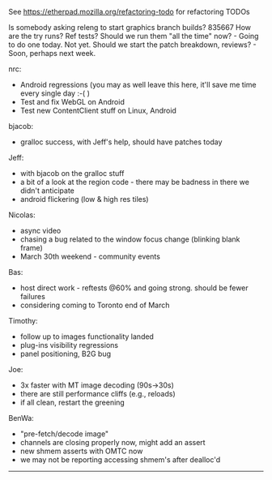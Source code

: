 See https://etherpad.mozilla.org/refactoring-todo for refactoring TODOs


Is somebody asking releng to start graphics branch builds? 835667
How are the try runs? Ref tests?  Should we run them "all the time" now? - Going to do one today. Not yet.
Should we start the patch breakdown, reviews? - Soon, perhaps next week.


nrc:
* Android regressions (you may as well leave this here, it'll save me time every single day :-( )
* Test and fix WebGL on Android
* Test new ContentClient stuff on Linux, Android

bjacob:
* gralloc success, with Jeff's help, should have patches today

Jeff:
* with bjacob on the gralloc stuff
* a bit of a look at the region code - there may be badness in there we didn't anticipate
* android flickering (low & high res tiles)

Nicolas:
* async video
* chasing a bug related to the window focus change (blinking blank frame)
* March 30th weekend - community events

Bas:
* host direct work - reftests @60% and going strong.  should be fewer failures
* considering coming to Toronto end of March

Timothy:
* follow up to images functionality landed
* plug-ins visibility regressions
* panel positioning, B2G bug

Joe:
* 3x faster with MT image decoding (90s->30s)
* there are still performance cliffs (e.g., reloads)
* if all clean, restart the greening

BenWa:
* "pre-fetch/decode image"
* channels are closing properly now, might add an assert
* new shmem asserts with OMTC now
* we may not be reporting accessing shmem's after dealloc'd



________________


